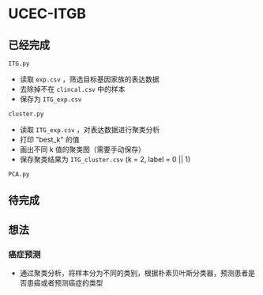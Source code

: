 # UCEC-ITGB
## 已经完成

`ITG.py`
    
- 读取 `exp.csv` ，筛选目标基因家族的表达数据
- 去除掉不在 `clincal.csv` 中的样本
- 保存为 `ITG_exp.csv`


`cluster.py`

- 读取 `ITG_exp.csv` ，对表达数据进行聚类分析
- 打印 "best_k" 的值
- 画出不同 k 值的聚类图（需要手动保存）
- 保存聚类结果为 `ITG_cluster.csv` (k = 2, label = 0 || 1)


`PCA.py`


## 待完成

## 想法
### 癌症预测
- 通过聚类分析，将样本分为不同的类别，根据朴素贝叶斯分类器，预测患者是否患癌或者预测癌症的类型